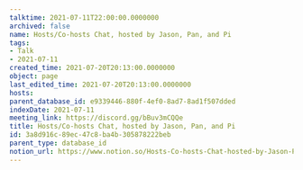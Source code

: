```yaml
---
talktime: 2021-07-11T22:00:00.0000000
archived: false
name: Hosts/Co-hosts Chat, hosted by Jason, Pan, and Pi
tags:
- Talk
- 2021-07-11
created_time: 2021-07-20T20:13:00.0000000
object: page
last_edited_time: 2021-07-20T20:13:00.0000000
hosts: 
parent_database_id: e9339446-880f-4ef0-8ad7-8ad1f507dded
indexDate: 2021-07-11
meeting_link: https://discord.gg/bBuv3mCQQe
title: Hosts/Co-hosts Chat, hosted by Jason, Pan, and Pi
id: 3a8d916c-89ec-47c8-ba4b-305878222beb
parent_type: database_id
notion_url: https://www.notion.so/Hosts-Co-hosts-Chat-hosted-by-Jason-Pan-and-Pi-3a8d916c89ec47c8ba4b305878222beb
---
```





